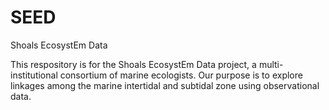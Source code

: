 # SEED
Shoals EcosystEm Data

This respository is for the Shoals EcosystEm Data project, a multi-institutional consortium of marine ecologists. 
Our purpose is to explore linkages among the marine intertidal and subtidal zone using observational data. 

